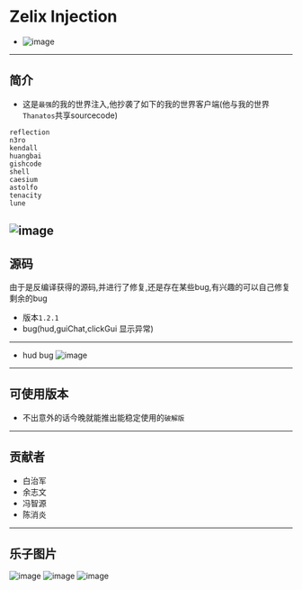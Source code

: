 # Zelix Injection 
- ![image](https://github.com/ciallo-dev/zelix-injection/blob/master/imgs/2.png)
---
## 简介
- 这是`最强`的我的世界注入,他抄袭了如下的我的世界客户端(他与我的世界`Thanatos`共享sourcecode)
```
reflection 
n3ro 
kendall 
huangbai 
gishcode 
shell 
caesium 
astolfo 
tenacity
lune
```
![image](https://github.com/ciallo-dev/zelix-injection/blob/master/imgs/1.png)
---
## 源码
由于是反编译获得的源码,并进行了修复,还是存在某些bug,有兴趣的可以自己修复剩余的bug
- 版本`1.2.1`
- bug(hud,guiChat,clickGui 显示异常)
---
- hud bug 
![image](https://github.com/ciallo-dev/zelix-injection/blob/master/imgs/3.png)
---
## 可使用版本
- 不出意外的话今晚就能推出能稳定使用的`破解版`
---
## 贡献者
- 白治军
- 余志文
- 冯智源
- 陈消炎
---
## 乐子图片
![image](https://github.com/ciallo-dev/zelix-injection/blob/master/imgs/4.png)
![image](https://github.com/ciallo-dev/zelix-injection/blob/master/imgs/5.png)
![image](https://github.com/ciallo-dev/zelix-injection/blob/master/imgs/6.png)

